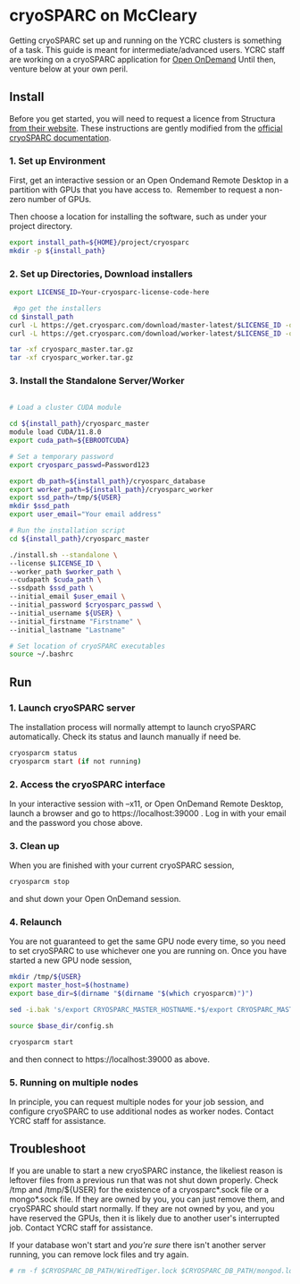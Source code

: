 # cryoSPARC on McCleary

Getting cryoSPARC set up and running on the YCRC clusters is something of a task. This guide is meant for intermediate/advanced users. YCRC staff are working on a cryoSPARC application for [Open OnDemand](/clusters-at-yale/access/ood.md) Until then, venture below at your own peril.

## Install

Before you get started, you will need to request a licence from Structura [from their website](https://cryosparc.com/download/). These instructions are gently modified from the [official cryoSPARC documentation](https://cryosparc.com/docs/reference/install/). 

### 1. Set up Environment

First, get an interactive session or an Open Ondemand Remote Desktop in a partition with GPUs that you have access to.  Remember to request a non-zero number of GPUs.

Then choose a location for installing the software, such as under your project directory.

``` bash
export install_path=${HOME}/project/cryosparc
mkdir -p ${install_path}
```

### 2. Set up Directories, Download installers

``` bash
export LICENSE_ID=Your-cryosparc-license-code-here

 #go get the installers
cd $install_path
curl -L https://get.cryosparc.com/download/master-latest/$LICENSE_ID -o cryosparc_master.tar.gz
curl -L https://get.cryosparc.com/download/worker-latest/$LICENSE_ID -o cryosparc_worker.tar.gz

tar -xf cryosparc_master.tar.gz
tar -xf cryosparc_worker.tar.gz
```

### 3. Install the Standalone Server/Worker

``` bash

# Load a cluster CUDA module
 
cd ${install_path}/cryosparc_master
module load CUDA/11.8.0
export cuda_path=${EBROOTCUDA}

# Set a temporary password
export cryosparc_passwd=Password123

export db_path=${install_path}/cryosparc_database
export worker_path=${install_path}/cryosparc_worker
export ssd_path=/tmp/${USER}
mkdir $ssd_path
export user_email="Your email address"

# Run the installation script
cd ${install_path}/cryosparc_master

./install.sh --standalone \
--license $LICENSE_ID \
--worker_path $worker_path \
--cudapath $cuda_path \  
--ssdpath $ssd_path \
--initial_email $user_email \
--initial_password $cryosparc_passwd \
--initial_username ${USER} \
--initial_firstname "Firstname" \
--initial_lastname "Lastname"

# Set location of cryoSPARC executables
source ~/.bashrc
```

## Run

### 1. Launch cryoSPARC server

The installation process will normally attempt to launch cryoSPARC automatically.  Check its status and launch manually if need be.

``` bash
cryosparcm status
cryosparcm start (if not running) 
```

### 2. Access the cryoSPARC interface

In your interactive session with –x11, or Open OnDemand Remote Desktop, launch a browser and go to https://localhost:39000 . Log in with your email and the password you chose above.

### 3. Clean up

When you are finished with your current cryoSPARC session,

``` bash
cryosparcm stop
```

and shut down your Open OnDemand session.

### 4. Relaunch

You are not guaranteed to get the same GPU node every time, so you need to set cryoSPARC to use whichever one you are running on.  Once you have started a new GPU node session,

``` bash
mkdir /tmp/${USER}
export master_host=$(hostname)
export base_dir=$(dirname "$(dirname "$(which cryosparcm)")")

sed -i.bak 's/export CRYOSPARC_MASTER_HOSTNAME.*$/export CRYOSPARC_MASTER_HOSTNAME=\"'"$master_host"'\"/g' $base_dir/config.sh

source $base_dir/config.sh

cryosparcm start
```

and then connect to https://localhost:39000 as above.

### 5. Running on multiple nodes

In principle, you can request multiple nodes for your job session, and configure cryoSPARC to use additional nodes as worker nodes. Contact YCRC staff for assistance.
  
## Troubleshoot

If you are unable to start a new cryoSPARC instance, the likeliest reason is leftover files from a previous run that was not shut down properly. Check /tmp and /tmp/${USER} for the existence of a cryosparc*.sock file or a mongo*.sock file.  If they are owned by you, you can just remove them, and cryoSPARC should start normally.  If they are not owned by you, and you have reserved the GPUs, then it is likely due to another user's interrupted job.  Contact YCRC staff for assistance.


If your database won't start and *_you're sure_* there isn't another server running, you can remove lock files and try again.

``` bash
# rm -f $CRYOSPARC_DB_PATH/WiredTiger.lock $CRYOSPARC_DB_PATH/mongod.lock
```
